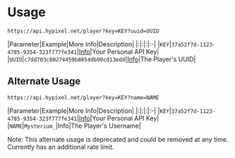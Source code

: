 # Usage
`https://api.hypixel.net/player?key=KEY?uuid=UUID`

|Parameter|Example|More Info|Description|
|:|:|:|:-|
|`KEY`|`37a52f7d-1123-4785-9354-323f777fe341`|[Info](https://github.com/Mysterium422/HypixelAPIWiki/tree/main/API%20Usage/GetAKey.md)|Your Personal API Key| 
|`UUID`|`c7dd703c80274459b8854db90cd13edd`|[Info](https://github.com/Mysterium422/HypixelAPIWiki/tree/main/API%20Usage/UUID.md)|The Player's UUID|

## Alternate Usage
`https://api.hypixel.net/player?key=KEY?name=NAME`

|Parameter|Example|More Info|Description|
|:|:|:|:-|
|`KEY`|`37a52f7d-1123-4785-9354-323f777fe341`|[Info](https://github.com/Mysterium422/HypixelAPIWiki/tree/main/API%20Usage/GetAKey.md)|Your Personal API Key| 
|`NAME`|`Mysterium_`|Info|The Player's Username|

Note: This alternate usage is deprecated and could be removed at any time. Currently has an additional rate limit.